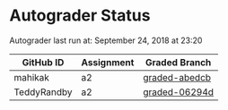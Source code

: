 # Autograder Status
Autograder last run at: September 24, 2018 at 23:20

| GitHub ID | Assignment | Graded Branch |
|-----------|------------|---------------|
| mahikak | a2 | [graded-abedcb](https://github.com/Fall2018COMP401-001/a2-mahikak/tree/graded-abedcb) | 
| TeddyRandby | a2 | [graded-06294d](https://github.com/Fall2018COMP401-001/a2-TeddyRandby/tree/graded-06294d) | 
